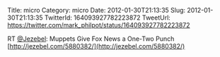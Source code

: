 Title: micro
Category: micro
Date: 2012-01-30T21:13:35
Slug: 2012-01-30T21:13:35
TwitterId: 164093927782223872
TweetUrl: https://twitter.com/mark_philpot/status/164093927782223872

RT [@Jezebel](https://twitter.com/Jezebel): Muppets Give Fox News a One-Two Punch [http://jezebel.com/5880382/](http://jezebel.com/5880382/)